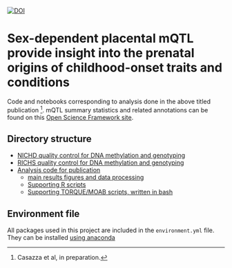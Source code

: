 [![DOI](https://zenodo.org/badge/337494687.svg)](https://zenodo.org/badge/latestdoi/337494687)

# Sex-dependent placental mQTL provide insight into the prenatal origins of childhood-onset traits and conditions

Code and notebooks corresponding to analysis done in the above titled publication [^1]. mQTL summary statistics and related annotations can be found on this [Open Science Framework site](https://osf.io/9r4wf/). 

## Directory structure
- [NICHD quality control for DNA methylation and genotyping](./NICHD_all_QC)
- [RICHS quality control for DNA methylation and genotyping](./richs_all_QC/)
- [Analysis code for publication](./mQTL_analyses/)
    - [main results figures and data processing](./mQTL_analyses/main_analyses/)
    - [Supporting R scripts](./mQTL_analyses/r_scripts/)
    - [Supporting TORQUE/MOAB scripts, written in bash](./mQTL_analyses/pbs_scripts/)

## Environment file
All packages used in this project are included in the `environment.yml` file. They can be installed [using anaconda](https://docs.conda.io/projects/conda/en/latest/user-guide/tasks/manage-environments.html#creating-an-environment-from-an-environment-yml-file)



[^1]: Casazza et al, in preparation.
